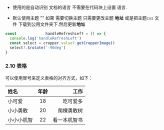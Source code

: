* 使用的是自动识别 文档的语言 不需要在代码块上设置 语言.

* 默认使用主题 "" 如果 需要切换主题 只需要更改主题 **地址**  或是把主题`css` 文件 下载到公用文件夹下.然后更新**地址** 


```js
const             handleRefreshLeft = () => {
  console.log('handleRefreshLeft')
  const select = cropper.value?.getCropperImage()
  select?.$rotate('-90deg')
}
```

### 2.10 表格

可以使用冒号来定义表格的对齐方式，如下：

| 姓名            | 年龄 |     工作 |
|:--------------| :--: | -------: |
| 小可爱           |  18  | 吃可爱多 |
| 小小勇敢          |  20  | 爬棵勇敢树 |
| 小小小机智         |  22  | 看一本机智书 |

